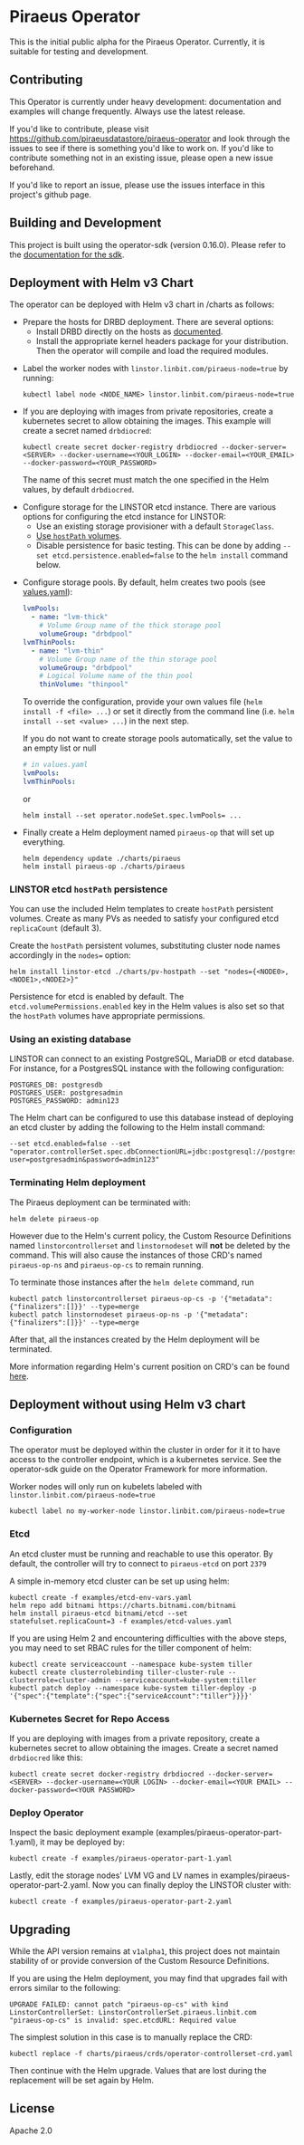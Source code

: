 # Piraeus Operator

This is the initial public alpha for the Piraeus Operator. Currently, it is
suitable for testing and development.

## Contributing

This Operator is currently under heavy development: documentation and examples
will change frequently. Always use the latest release.

If you'd like to contribute, please visit https://github.com/piraeusdatastore/piraeus-operator
and look through the issues to see if there is something you'd like to work on. If
you'd like to contribute something not in an existing issue, please open a new
issue beforehand.

If you'd like to report an issue, please use the issues interface in this
project's github page.

## Building and Development

This project is built using the operator-sdk (version 0.16.0). Please refer to
the [documentation for the sdk](https://github.com/operator-framework/operator-sdk/tree/v0.16.x).

## Deployment with Helm v3 Chart

The operator can be deployed with Helm v3 chart in /charts as follows:

* Prepare the hosts for DRBD deployment. There are several options:
  * Install DRBD directly on the hosts as
    [documented](https://www.linbit.com/drbd-user-guide/users-guide-9-0/#p-build-install-configure).
  * Install the appropriate kernel headers package for your distribution. Then
    the operator will compile and load the required modules.

- Label the worker nodes with `linstor.linbit.com/piraeus-node=true` by
  running:

    ```
    kubectl label node <NODE_NAME> linstor.linbit.com/piraeus-node=true
    ```

- If you are deploying with images from private repositories, create
  a kubernetes secret to allow obtaining the images.  This example will create
  a secret named `drbdiocred`:

    ```
    kubectl create secret docker-registry drbdiocred --docker-server=<SERVER> --docker-username=<YOUR_LOGIN> --docker-email=<YOUR_EMAIL> --docker-password=<YOUR_PASSWORD>
    ```

    The name of this secret must match the one specified in the Helm values, by
    default `drbdiocred`.

* Configure storage for the LINSTOR etcd instance.
  There are various options for configuring the etcd instance for LINSTOR:
  * Use an existing storage provisioner with a default `StorageClass`.
  * [Use `hostPath` volumes](#linstor-etcd-hostpath-persistence).
  * Disable persistence for basic testing. This can be done by adding `--set
    etcd.persistence.enabled=false` to the `helm install` command below.

- Configure storage pools. By default, helm creates two pools (see [values.yaml]):
  ```yaml
  lvmPools:
    - name: "lvm-thick"
      # Volume Group name of the thick storage pool
      volumeGroup: "drbdpool"
  lvmThinPools:
    - name: "lvm-thin"
      # Volume Group name of the thin storage pool
      volumeGroup: "drbdpool"
      # Logical Volume name of the thin pool
      thinVolume: "thinpool"
  ```
  [values.yaml]: ./charts/piraeus/values.yaml

  To override the configuration, provide your own values file (`helm install -f <file> ...`)
  or set it directly from the command line (i.e. `helm install --set <value> ...`) in the
  next step.

  If you do not want to create storage pools automatically, set the value to an empty list or null
  ```yaml
  # in values.yaml
  lvmPools:
  lvmThinPools:
  ```
  or
  ```
  helm install --set operator.nodeSet.spec.lvmPools= ...
  ```

- Finally create a Helm deployment named `piraeus-op` that will set up
  everything.

    ```
    helm dependency update ./charts/piraeus
    helm install piraeus-op ./charts/piraeus
    ```

### LINSTOR etcd `hostPath` persistence

You can use the included Helm templates to create `hostPath` persistent volumes.
Create as many PVs as needed to satisfy your configured etcd `replicaCount`
(default 3).

Create the `hostPath` persistent volumes, substituting cluster node names
accordingly in the `nodes=` option:

```
helm install linstor-etcd ./charts/pv-hostpath --set "nodes={<NODE0>,<NODE1>,<NODE2>}"
```

Persistence for etcd is enabled by default. The
`etcd.volumePermissions.enabled` key in the Helm values is also set so that the
`hostPath` volumes have appropriate permissions.

### Using an existing database

LINSTOR can connect to an existing PostgreSQL, MariaDB or etcd database. For
instance, for a PostgresSQL instance with the following configuration:

```
POSTGRES_DB: postgresdb
POSTGRES_USER: postgresadmin
POSTGRES_PASSWORD: admin123
```

The Helm chart can be configured to use this database instead of deploying an
etcd cluster by adding the following to the Helm install command:

```
--set etcd.enabled=false --set "operator.controllerSet.spec.dbConnectionURL=jdbc:postgresql://postgres/postgresdb?user=postgresadmin&password=admin123"
```

### Terminating Helm deployment

The Piraeus deployment can be terminated with:

```
helm delete piraeus-op
```

However due to the Helm's current policy, the Custom Resource Definitions named
`linstorcontrollerset` and `linstornodeset` will __not__ be deleted by the
command.  This will also cause the instances of those CRD's named
`piraeus-op-ns` and `piraeus-op-cs` to remain running.

To terminate those instances after the `helm delete` command, run

```
kubectl patch linstorcontrollerset piraeus-op-cs -p '{"metadata":{"finalizers":[]}}' --type=merge
kubectl patch linstornodeset piraeus-op-ns -p '{"metadata":{"finalizers":[]}}' --type=merge
```

After that, all the instances created by the Helm deployment will be terminated.

More information regarding Helm's current position on CRD's can be found
[here](https://helm.sh/docs/topics/chart_best_practices/custom_resource_definitions/#method-1-let-helm-do-it-for-you).

## Deployment without using Helm v3 chart

### Configuration

The operator must be deployed within the cluster in order for it it to have access
to the controller endpoint, which is a kubernetes service. See the operator-sdk
guide on the Operator Framework for more information.

Worker nodes will only run on kubelets labeled with `linstor.linbit.com/piraeus-node=true`

```
kubectl label no my-worker-node linstor.linbit.com/piraeus-node=true
```

### Etcd

An etcd cluster must be running and reachable to use this operator. By default,
the controller will try to connect to `piraeus-etcd` on port `2379`

A simple in-memory etcd cluster can be set up using helm:

```
kubectl create -f examples/etcd-env-vars.yaml
helm repo add bitnami https://charts.bitnami.com/bitnami
helm install piraeus-etcd bitnami/etcd --set statefulset.replicaCount=3 -f examples/etcd-values.yaml
```

If you are using Helm 2 and encountering difficulties with the above steps, you
may need to set RBAC rules for the tiller component of helm:

```
kubectl create serviceaccount --namespace kube-system tiller
kubectl create clusterrolebinding tiller-cluster-rule --clusterrole=cluster-admin --serviceaccount=kube-system:tiller
kubectl patch deploy --namespace kube-system tiller-deploy -p '{"spec":{"template":{"spec":{"serviceAccount":"tiller"}}}}'
```

### Kubernetes Secret for Repo Access

If you are deploying with images from a private repository, create a kubernetes
secret to allow obtaining the images.  Create a secret named `drbdiocred` like
this:

```
kubectl create secret docker-registry drbdiocred --docker-server=<SERVER> --docker-username=<YOUR LOGIN> --docker-email=<YOUR EMAIL> --docker-password=<YOUR PASSWORD>
```

### Deploy Operator

Inspect the basic deployment example (examples/piraeus-operator-part-1.yaml), it may be deployed by:

```
kubectl create -f examples/piraeus-operator-part-1.yaml
```

Lastly, edit the storage nodes' LVM VG and LV names in examples/piraeus-operator-part-2.yaml.  Now you can finally deploy the LINSTOR cluster with:

```
kubectl create -f examples/piraeus-operator-part-2.yaml
```

## Upgrading

While the API version remains at `v1alpha1`, this project does not maintain
stability of or provide conversion of the Custom Resource Definitions.

If you are using the Helm deployment, you may find that upgrades fail with
errors similar to the following:

```
UPGRADE FAILED: cannot patch "piraeus-op-cs" with kind LinstorControllerSet: LinstorControllerSet.piraeus.linbit.com "piraeus-op-cs" is invalid: spec.etcdURL: Required value
```

The simplest solution in this case is to manually replace the CRD:

```
kubectl replace -f charts/piraeus/crds/operator-controllerset-crd.yaml
```

Then continue with the Helm upgrade. Values that are lost during the
replacement will be set again by Helm.

## License

Apache 2.0

